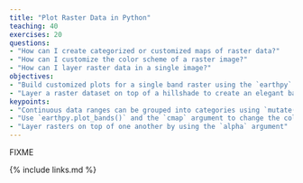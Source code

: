 ```yaml
---
title: "Plot Raster Data in Python"
teaching: 40
exercises: 20
questions:
- "How can I create categorized or customized maps of raster data?"
- "How can I customize the color scheme of a raster image?"
- "How can I layer raster data in a single image?"
objectives:
- "Build customized plots for a single band raster using the `earthpy` package."
- "Layer a raster dataset on top of a hillshade to create an elegant basemap."
keypoints:
- "Continuous data ranges can be grouped into categories using `mutate()` and `cut()`."
- "Use `earthpy.plot_bands()` and the `cmap` argument to change the colo schemey."
- "Layer rasters on top of one another by using the `alpha` argument"
---
```

FIXME

{% include links.md %}

